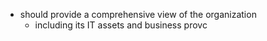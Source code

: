 - should provide a comprehensive view of the organization
	- including its IT assets and business provc